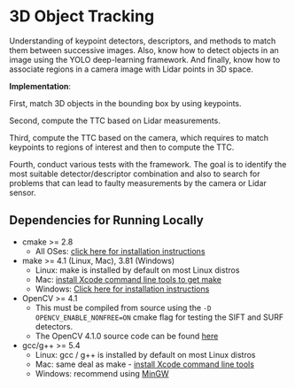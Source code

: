 # 3D Object Tracking

Understanding of keypoint detectors, descriptors, and methods to match them between successive images. Also, know how to detect objects in an image using the YOLO deep-learning framework. And finally, know how to associate regions in a camera image with Lidar points in 3D space. 

**Implementation**:
 
First, match 3D objects in the bounding box by using keypoints.
 
Second, compute the TTC based on Lidar measurements. 

Third, compute the TTC based on the camera, which requires to match keypoints to regions of interest and then to compute the TTC. 

Fourth, conduct various tests with the framework. The goal is to identify the most suitable detector/descriptor combination and also to search for problems that can lead to faulty measurements by the camera or Lidar sensor. 

## Dependencies for Running Locally
* cmake >= 2.8
  * All OSes: [click here for installation instructions](https://cmake.org/install/)
* make >= 4.1 (Linux, Mac), 3.81 (Windows)
  * Linux: make is installed by default on most Linux distros
  * Mac: [install Xcode command line tools to get make](https://developer.apple.com/xcode/features/)
  * Windows: [Click here for installation instructions](http://gnuwin32.sourceforge.net/packages/make.htm)
* OpenCV >= 4.1
  * This must be compiled from source using the `-D OPENCV_ENABLE_NONFREE=ON` cmake flag for testing the SIFT and SURF detectors.
  * The OpenCV 4.1.0 source code can be found [here](https://github.com/opencv/opencv/tree/4.1.0)
* gcc/g++ >= 5.4
  * Linux: gcc / g++ is installed by default on most Linux distros
  * Mac: same deal as make - [install Xcode command line tools](https://developer.apple.com/xcode/features/)
  * Windows: recommend using [MinGW](http://www.mingw.org/)

